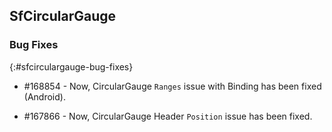 ## SfCircularGauge

### Bug Fixes
{:#sfcirculargauge-bug-fixes}

* \#168854 - Now, CircularGauge `Ranges` issue with Binding has been fixed (Android).

* \#167866 - Now, CircularGauge Header `Position` issue has been fixed.
